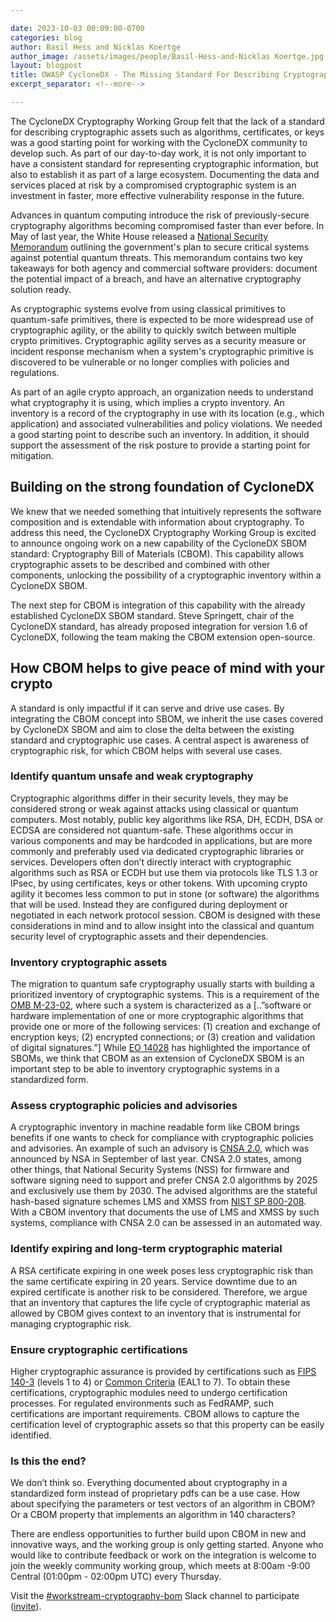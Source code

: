```yaml
---

date: 2023-10-03 00:09:00-0700
categories: blog
author: Basil Hess and Nicklas Koertge
author_image: /assets/images/people/Basil-Hess-and-Nicklas Koertge.jpg
layout: blogpost
title: OWASP CycloneDX - The Missing Standard For Describing Cryptography in Software
excerpt_separator: <!--more-->

---
```


The CycloneDX Cryptography Working Group felt that the lack of a standard for describing cryptographic assets such as algorithms, certificates, or keys was a good starting point for working with the CycloneDX community to develop such. As part of our day-to-day work, it is not only important to have a consistent standard for representing cryptographic information, but also to establish it as part of a large ecosystem. Documenting the data and services placed at risk by a compromised cryptographic system is an investment in faster, more effective vulnerability response in the future.

<!--more-->

Advances in quantum computing introduce the risk of previously-secure cryptography algorithms becoming compromised faster than ever before. In May of last year, the White House released a [National Security Memorandum](https://www.whitehouse.gov/briefing-room/statements-releases/2022/05/04/national-security-memorandum-on-promoting-united-states-leadership-in-quantum-computing-while-mitigating-risks-to-vulnerable-cryptographic-systems/) outlining the government's plan to secure critical systems against potential quantum threats. This memorandum contains two key takeaways for both agency and commercial software providers: document the potential impact of a breach, and have an alternative cryptography solution ready.

As cryptographic systems evolve from using classical primitives to quantum-safe primitives, there is expected to be more widespread use of cryptographic agility, or the ability to quickly switch between multiple crypto primitives. Cryptographic agility serves as a security measure or incident response mechanism when a system's cryptographic primitive is discovered to be vulnerable or no longer complies with policies and regulations.

As part of an agile crypto approach, an organization needs to understand what cryptography it is using, which implies a crypto inventory. An inventory is a record of the cryptography in use with its location (e.g., which application) and associated vulnerabilities and policy violations. We needed a good starting point to describe such an inventory. In addition, it should support the assessment of the risk posture to provide a starting point for mitigation.

## Building on the strong foundation of CycloneDX
We knew that we needed something that intuitively represents the software composition and is extendable with information about cryptography. To address this need, the CycloneDX Cryptography Working Group is excited to announce ongoing work on a new capability of the CycloneDX SBOM standard: Cryptography Bill of Materials (CBOM). This capability allows cryptographic assets to be described and combined with other components, unlocking the possibility of a cryptographic inventory within a CycloneDX SBOM.

The next step for CBOM is integration of this capability with the already established CycloneDX SBOM standard. Steve Springett, chair of the CycloneDX standard, has already proposed integration for version 1.6 of CycloneDX, following the team making the CBOM extension open-source.

## How CBOM helps to give peace of mind with your crypto
A standard is only impactful if it can serve and drive use cases. By integrating the CBOM concept into SBOM, we inherit the use cases covered by CycloneDX SBOM and aim to close the delta between the existing standard and cryptographic use cases. A central aspect is awareness of cryptographic risk, for which CBOM helps with several use cases.

### Identify quantum unsafe and weak cryptography
Cryptographic algorithms differ in their security levels, they may be considered strong or weak against attacks using classical or quantum computers. Most notably, public key algorithms like RSA, DH, ECDH, DSA or ECDSA are considered not quantum-safe. These algorithms occur in various components and may be hardcoded in applications, but are more commonly and preferably used via dedicated cryptographic libraries or services. Developers often don’t directly interact with cryptographic algorithms such as RSA or ECDH but use them via protocols like TLS 1.3 or IPsec, by using certificates, keys or other tokens. With upcoming crypto agility it becomes less common to put in stone (or software) the algorithms that will be used. Instead they are configured during deployment or negotiated in each network protocol session. CBOM is designed with these considerations in mind and to allow insight into the classical and quantum security level of cryptographic assets and their dependencies.

### Inventory cryptographic assets

The migration to quantum safe cryptography usually starts with building a prioritized inventory of cryptographic systems. This is a requirement of the [OMB M-23-02](https://www.whitehouse.gov/wp-content/uploads/2022/11/M-23-02-M-Memo-on-Migrating-to-Post-Quantum-Cryptography.pdf), where such a system is characterized as a [..”software or hardware implementation of one or more cryptographic algorithms that provide one or more of the following services: (1) creation and exchange of encryption keys; (2) encrypted connections; or (3) creation and validation of digital signatures.”] While [EO 14028](https://www.whitehouse.gov/briefing-room/presidential-actions/2021/05/12/executive-order-on-improving-the-nations-cybersecurity/) has highlighted the importance of SBOMs, we think that CBOM as an extension of CycloneDX SBOM is an important step to be able to inventory cryptographic systems in a standardized form.

### Assess cryptographic policies and advisories
A cryptographic inventory in machine readable form like CBOM brings benefits if one wants to check for compliance with cryptographic policies and advisories. An example of such an advisory is [CNSA 2.0](https://media.defense.gov/2022/Sep/07/2003071834/-1/-1/0/CSA_CNSA_2.0_ALGORITHMS_.PDF), which was announced by NSA in September of last year. CNSA 2.0 states, among other things, that National Security Systems (NSS) for firmware and software signing need to support and prefer CNSA 2.0 algorithms by 2025 and exclusively use them by 2030. The advised algorithms are the stateful hash-based signature schemes LMS and XMSS from [NIST SP 800-208](https://nvlpubs.nist.gov/nistpubs/SpecialPublications/NIST.SP.800-208.pdf). With a CBOM inventory that documents the use of LMS and XMSS by such systems, compliance with CNSA 2.0 can be assessed in an automated way.

### Identify expiring and long-term cryptographic material
A RSA certificate expiring in one week poses less cryptographic risk than the same certificate expiring in 20 years. Service downtime due to an expired certificate is another risk to be considered. Therefore, we argue that an inventory that captures the life cycle of cryptographic material as allowed by CBOM gives context to an inventory that is instrumental for managing cryptographic risk.

### Ensure cryptographic certifications
Higher cryptographic assurance is provided by certifications such as [FIPS 140-3](https://csrc.nist.gov/pubs/fips/140-3/final) (levels 1 to 4) or [Common Criteria](https://www.commoncriteriaportal.org/) (EAL1 to 7). To obtain these certifications, cryptographic modules need to undergo certification processes. For regulated environments such as FedRAMP, such certifications are important requirements. CBOM allows to capture the certification level of cryptographic assets so that this property can be easily identified.

### Is this the end?
We don’t think so. Everything documented about cryptography in a standardized form instead of proprietary pdfs can be a use case. How about specifying the parameters or test vectors of an algorithm in CBOM? Or a CBOM property that implements an algorithm in 140 characters?

There are endless opportunities to further build upon CBOM in new and innovative ways, and the working group is only getting started. Anyone who would like to contribute feedback or work on the integration is welcome to join the weekly community working group, which meets at 8:00am -9:00 Central (01:00pm - 02:00pm UTC) every Thursday.

Visit the [#workstream-cryptography-bom](https://cyclonedx.slack.com/archives/C05E2FLUTNH) Slack channel to participate ([invite](https://cyclonedx.org/slack/invite)).

<style>
    .homepage-blog img {
        max-width: 200px !important;
    }
</style>